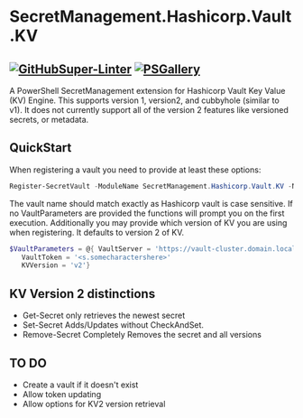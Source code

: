 # SecretManagement.Hashicorp.Vault.KV
[![GitHubSuper-Linter][]][GitHubSuper-LinterLink]
[![PSGallery][]][PSGalleryLink]
---
A PowerShell SecretManagement extension for Hashicorp Vault Key Value (KV) Engine. This supports version 1, version2, and  cubbyhole (similar to v1). It does not currently support all of the version 2 features like versioned secrets, or metadata.

## QuickStart
When registering a vault you need to provide at least these options:
```PowerShell
Register-SecretVault -ModuleName SecretManagement.Hashicorp.Vault.KV -Name PowerShellTest -VaultParameters @{ VaultServer = 'http://vault.domain.local:8200'; VaultToken = '<orNot>'}
```
The vault name should match exactly as Hashicorp vault is case sensitive. If no VaultParameters are provided the functions will prompt you on the first execution. Additionally you may provide which version of KV you are using when registering. It defaults to version 2 of KV.  

```PowerShell
$VaultParameters = @{ VaultServer = 'https://vault-cluster.domain.local'
   VaultToken = '<s.somecharactershere>'
   KVVersion = 'v2'}
```

## KV Version 2 distinctions
- Get-Secret only retrieves the newest secret
- Set-Secret Adds/Updates without CheckAndSet.
- Remove-Secret Completely Removes the secret and all versions

## TO DO
- Create a vault if it doesn't exist
- Allow token updating
- Allow options for KV2 version retrieval


[GitHubSuper-Linter]: https://github.com/joshcorr/SecretManagement.Hashicorp.Vault.KV/workflows/Lint%20Code%20Base/badge.svg
[GitHubSuper-LinterLink]: https://github.com/marketplace/actions/super-linter

[PSGallery]: https://img.shields.io/powershellgallery/v/SecretManagement.Hashicorp.Vault.KV?label=Powershell+Gallery+Latest
[PSGalleryLink]: https://www.powershellgallery.com/packages/SecretManagement.Hashicorp.Vault.KV
